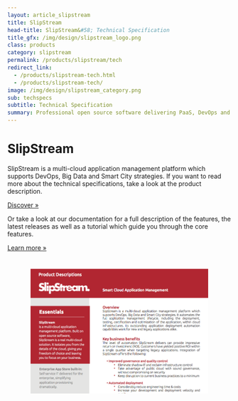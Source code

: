 ```yaml
---
layout: article_slipstream
title: SlipStream
head-title: SlipStream&#58; Technical Specification
title_gfx: /img/design/slipstream_logo.png
class: products
category: slipstream
permalink: /products/slipstream/tech
redirect_link:
  - /products/slipstream-tech.html
  - /products/slipstream-tech/
image: /img/design/slipstream_category.png
sub: techspecs
subtitle: Technical Specification
summary: Professional open source software delivering PaaS, DevOps and hybrid solution.
---
```


<div class="container big">
    <div id="slipstream-product-description" class="row row-highlights">
      <div class="col-md-6 col-2-text">
        <h1>SlipStream</h1>
        <p>SlipStream is a multi-cloud application management platform which supports DevOps, Big Data and Smart City strategies. If you want to read more about the technical specifications, take a look at the product description.</p>
          <p><a href="http://media.sixsq.com/slipstream-product-description" class="btn btn-primary btn-lg" role="button">Discover &raquo;</a></p>
          
 <p>Or take a look at our documentation for a full description of the features, the latest releases as well as a tutorial which guide you through the core features.</p>
 <p><a href="http://ssdocs.sixsq.com/en/v2.23/" class="btn btn-primary btn-lg" role="button">Learn more &raquo;</a></p>
      </div>
      <div class="col-md-6 col-2-image">
           <h1>
                 <center>
                      <img style="max-height: 280px;" src="/img/content/product_descriptions/slipstream_product_description_screen_shot.png" alt="nslipstream_product_description"/>
                  </center>

